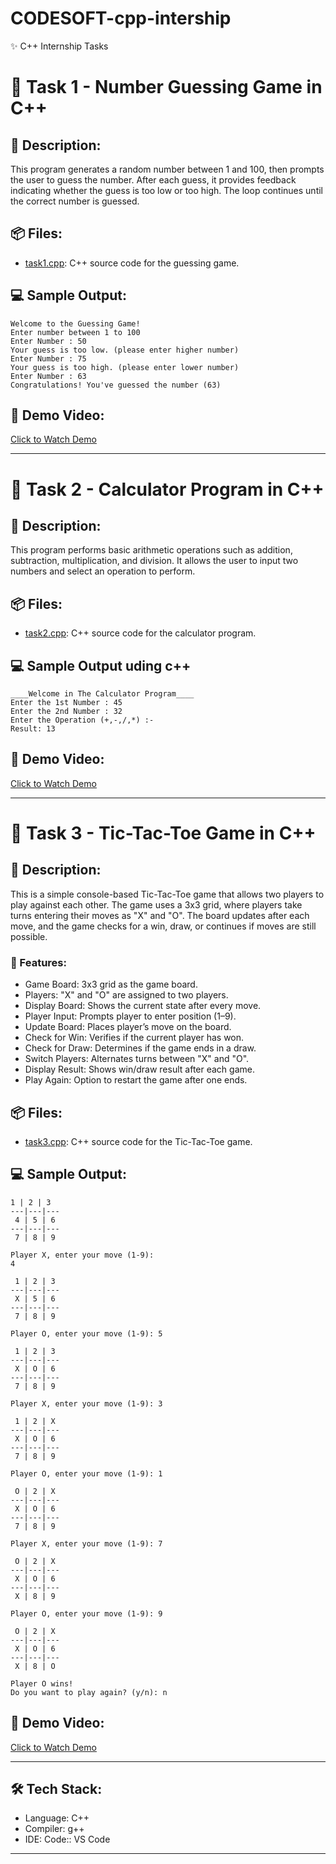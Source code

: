 # CODESOFT-cpp-intership
✨ C++ Internship Tasks
# 🎯 Task 1 - Number Guessing Game in C++

## 📄 Description:
This program generates a random number between 1 and 100, then prompts the user to guess the number. After each guess, it provides feedback indicating whether the guess is too low or too high. The loop continues until the correct number is guessed.

## 📦 Files:
- [task1.cpp](https://github.com/priyankagawali09/CODESOFT-cpp-intership/blob/main/task1.cpp): C++ source code for the guessing game.

## 💻 Sample Output:

```
Welcome to the Guessing Game!
Enter number between 1 to 100
Enter Number : 50
Your guess is too low. (please enter higher number)
Enter Number : 75
Your guess is too high. (please enter lower number)
Enter Number : 63
Congratulations! You've guessed the number (63)
```

## 🎥 Demo Video:
[Click to Watch Demo](https://drive.google.com/file/d/1DF5fR-nuGnzQmFXBSDHtD7dYzZmnNCII/view?usp=sharing)

---

# 🎯 Task 2 - Calculator Program in C++

## 📄 Description:
This program performs basic arithmetic operations such as addition, subtraction, multiplication, and division. It allows the user to input two numbers and select an operation to perform.

## 📦 Files:
- [task2.cpp](https://github.com/priyankagawali09/CODESOFT-cpp-intership/blob/main/task2.cpp): C++ source code for the calculator program.

## 💻 Sample Output uding c++
```
____Welcome in The Calculator Program____
Enter the 1st Number : 45
Enter the 2nd Number : 32
Enter the Operation (+,-,/,*) :-
Result: 13
```

## 🎥 Demo Video:
[Click to Watch Demo](https://drive.google.com/file/d/1QuB0z2VxP4EEFZK5s_wZS5X4d_U-z0ed/view?usp=sharing)

---
# 🎯 Task 3 - Tic-Tac-Toe Game in C++

## 📄 Description:
This is a simple console-based Tic-Tac-Toe game that allows two players to play against each other. The game uses a 3x3 grid, where players take turns entering their moves as "X" and "O". The board updates after each move, and the game checks for a win, draw, or continues if moves are still possible.

### 🧩 Features:
- Game Board: 3x3 grid as the game board.
- Players: "X" and "O" are assigned to two players.
- Display Board: Shows the current state after every move.
- Player Input: Prompts player to enter position (1–9).
- Update Board: Places player’s move on the board.
- Check for Win: Verifies if the current player has won.
- Check for Draw: Determines if the game ends in a draw.
- Switch Players: Alternates turns between "X" and "O".
- Display Result: Shows win/draw result after each game.
- Play Again: Option to restart the game after one ends.

## 📦 Files:
- [task3.cpp](https://github.com/priyankagawali09/CODESOFT-cpp-intership/blob/main/task3.cpp): C++ source code for the Tic-Tac-Toe game.

## 💻 Sample Output:
```
1 | 2 | 3
---|---|---
 4 | 5 | 6
---|---|---
 7 | 8 | 9

Player X, enter your move (1-9):
4

 1 | 2 | 3
---|---|---
 X | 5 | 6
---|---|---
 7 | 8 | 9

Player O, enter your move (1-9): 5

 1 | 2 | 3
---|---|---
 X | O | 6
---|---|---
 7 | 8 | 9

Player X, enter your move (1-9): 3

 1 | 2 | X
---|---|---
 X | O | 6
---|---|---
 7 | 8 | 9

Player O, enter your move (1-9): 1

 O | 2 | X
---|---|---
 X | O | 6
---|---|---
 7 | 8 | 9

Player X, enter your move (1-9): 7

 O | 2 | X
---|---|---
 X | O | 6
---|---|---
 X | 8 | 9

Player O, enter your move (1-9): 9

 O | 2 | X
---|---|---
 X | O | 6
---|---|---
 X | 8 | O

Player O wins!
Do you want to play again? (y/n): n
```
## 🎥 Demo Video:
[Click to Watch Demo](https://drive.google.com/file/d/1YGyblRybMdCikFpBMfnUgYOsoiy9sDSu/view?usp=sharing)

---
## 🛠️ Tech Stack:
- Language: C++
- Compiler: g++
- IDE: Code::  VS Code

---

